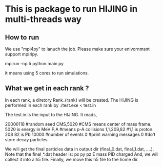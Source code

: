 
# This is package to run HIJING in multi-threads way

## How to run

We use "mpi4py" to lanuch the job. Please make sure your enivornmant support mpi4py.

mpirun -np 5 python main.py

it means using 5 cores to run simulations.


## What we get in each rank ?

In each rank, a diretory Rank_{rank} will be created. The HIJING is performed in each rank by ./test.exe < test.in 

The test.in is the input to the HIJING. It reads,

20000118      #random seed
CMS,5020      #CMS means center of mass frame. 5020 is energy in MeV
P,A           #means p-A collisions
1,1,208,82    #1,1 is proton. 208 82 is Pb
10000         #number of events
0             #print warning messages
0             #do't store decay particles

We will get the final particles data in output dir (final_0.dat, final_1.dat, ....). 
Note that the final_*.dat header is: px py pz E mass PID charged
And, we will collect it into a h5 file. Finally, we move this h5 file to the home dir.


